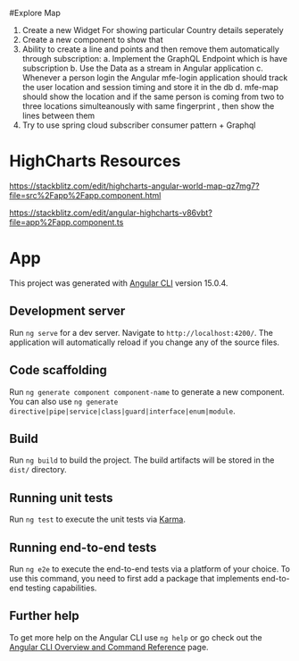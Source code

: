 #Explore Map

1. Create a new Widget For showing particular Country details seperately
2. Create a new component to show that
3. Ability to create a line and points and then remove them automatically through subscription:
    a. Implement the GraphQL Endpoint which is have subscription 
    b. Use the Data as a stream in Angular application
    c. Whenever a person login the Angular mfe-login application should track the user location and session timing and store it in the db
    d. mfe-map should show the location and if the same person is coming from two to three locations simulteanously with same fingerprint , then show the lines between them
4. Try to use spring cloud subscriber consumer pattern + Graphql     
# HighCharts Resources

https://stackblitz.com/edit/highcharts-angular-world-map-qz7mg7?file=src%2Fapp%2Fapp.component.html

https://stackblitz.com/edit/angular-highcharts-v86vbt?file=app%2Fapp.component.ts

# App

This project was generated with [Angular CLI](https://github.com/angular/angular-cli) version 15.0.4.

## Development server

Run `ng serve` for a dev server. Navigate to `http://localhost:4200/`. The application will automatically reload if you change any of the source files.

## Code scaffolding

Run `ng generate component component-name` to generate a new component. You can also use `ng generate directive|pipe|service|class|guard|interface|enum|module`.

## Build

Run `ng build` to build the project. The build artifacts will be stored in the `dist/` directory.

## Running unit tests

Run `ng test` to execute the unit tests via [Karma](https://karma-runner.github.io).

## Running end-to-end tests

Run `ng e2e` to execute the end-to-end tests via a platform of your choice. To use this command, you need to first add a package that implements end-to-end testing capabilities.

## Further help

To get more help on the Angular CLI use `ng help` or go check out the [Angular CLI Overview and Command Reference](https://angular.io/cli) page.
